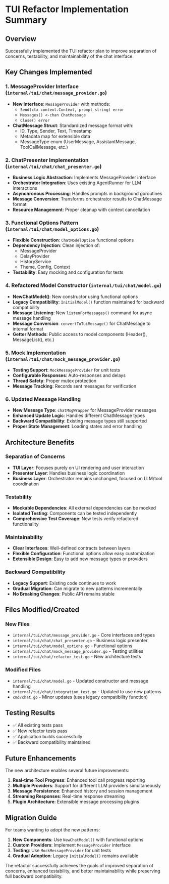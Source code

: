 # TUI Refactor Implementation Summary

## Overview
Successfully implemented the TUI refactor plan to improve separation of concerns, testability, and maintainability of the chat interface.

## Key Changes Implemented

### 1. MessageProvider Interface (`internal/tui/chat/message_provider.go`)
- **New Interface**: `MessageProvider` with methods:
  - `Send(ctx context.Context, prompt string) error`
  - `Messages() <-chan ChatMessage`
  - `Close() error`
- **ChatMessage Struct**: Standardized message format with:
  - ID, Type, Sender, Text, Timestamp
  - Metadata map for extensible data
  - MessageType enum (UserMessage, AssistantMessage, ToolCallMessage, etc.)

### 2. ChatPresenter Implementation (`internal/tui/chat/chat_presenter.go`)
- **Business Logic Abstraction**: Implements MessageProvider interface
- **Orchestrator Integration**: Uses existing AgentRunner for LLM interactions
- **Asynchronous Processing**: Handles prompts in background goroutines
- **Message Conversion**: Transforms orchestrator results to ChatMessage format
- **Resource Management**: Proper cleanup with context cancellation

### 3. Functional Options Pattern (`internal/tui/chat/model_options.go`)
- **Flexible Construction**: `ChatModelOption` functional options
- **Dependency Injection**: Clean injection of:
  - MessageProvider
  - DelayProvider
  - HistoryService
  - Theme, Config, Context
- **Testability**: Easy mocking and configuration for tests

### 4. Refactored Model Constructor (`internal/tui/chat/model.go`)
- **NewChatModel()**: New constructor using functional options
- **Legacy Compatibility**: `InitialModel()` function maintained for backward compatibility
- **Message Listening**: New `listenForMessages()` command for async message handling
- **Message Conversion**: `convertToTuiMessage()` for ChatMessage to internal format
- **Getter Methods**: Public access to model components (Header(), MessageList(), etc.)

### 5. Mock Implementation (`internal/tui/chat/mock_message_provider.go`)
- **Testing Support**: `MockMessageProvider` for unit tests
- **Configurable Responses**: Auto-responses and delays
- **Thread Safety**: Proper mutex protection
- **Message Tracking**: Records sent messages for verification

### 6. Updated Message Handling
- **New Message Type**: `chatMsgWrapper` for MessageProvider messages
- **Enhanced Update Logic**: Handles different ChatMessage types
- **Backward Compatibility**: Existing message types still supported
- **Proper State Management**: Loading states and error handling

## Architecture Benefits

### Separation of Concerns
- **TUI Layer**: Focuses purely on UI rendering and user interaction
- **Presenter Layer**: Handles business logic coordination
- **Business Layer**: Orchestrator remains unchanged, focused on LLM/tool coordination

### Testability
- **Mockable Dependencies**: All external dependencies can be mocked
- **Isolated Testing**: Components can be tested independently
- **Comprehensive Test Coverage**: New tests verify refactored functionality

### Maintainability
- **Clear Interfaces**: Well-defined contracts between layers
- **Flexible Configuration**: Functional options allow easy customization
- **Extensible Design**: Easy to add new message types or providers

### Backward Compatibility
- **Legacy Support**: Existing code continues to work
- **Gradual Migration**: Can migrate to new patterns incrementally
- **No Breaking Changes**: Public API remains stable

## Files Modified/Created

### New Files
- `internal/tui/chat/message_provider.go` - Core interfaces and types
- `internal/tui/chat/chat_presenter.go` - Business logic presenter
- `internal/tui/chat/model_options.go` - Functional options
- `internal/tui/chat/mock_message_provider.go` - Testing utilities
- `internal/tui/chat/refactor_test.go` - New architecture tests

### Modified Files
- `internal/tui/chat/model.go` - Updated constructor and message handling
- `internal/tui/chat/integration_test.go` - Updated to use new patterns
- `cmd/chat.go` - Minor updates (uses legacy compatibility function)

## Testing Results
- ✅ All existing tests pass
- ✅ New refactor tests pass
- ✅ Application builds successfully
- ✅ Backward compatibility maintained

## Future Enhancements
The new architecture enables several future improvements:

1. **Real-time Tool Progress**: Enhanced tool call progress reporting
2. **Multiple Providers**: Support for different LLM providers simultaneously
3. **Message Persistence**: Enhanced history and session management
4. **Streaming Responses**: Real-time response streaming
5. **Plugin Architecture**: Extensible message processing plugins

## Migration Guide
For teams wanting to adopt the new patterns:

1. **New Components**: Use `NewChatModel()` with functional options
2. **Custom Providers**: Implement `MessageProvider` interface
3. **Testing**: Use `MockMessageProvider` for unit tests
4. **Gradual Adoption**: Legacy `InitialModel()` remains available

The refactor successfully achieves the goals of improved separation of concerns, enhanced testability, and better maintainability while preserving full backward compatibility. 